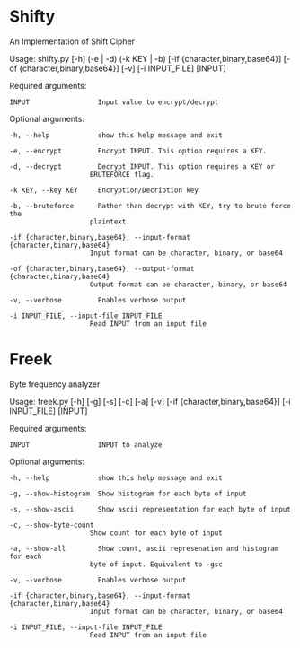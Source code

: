 # Shifty

An Implementation of Shift Cipher

Usage: shifty.py [-h] (-e | -d) (-k KEY | -b) [-if {character,binary,base64}]
                 [-of {character,binary,base64}] [-v] [-i INPUT_FILE]
                 [INPUT]

Required arguments:
  
    INPUT                 Input value to encrypt/decrypt

Optional arguments:

    -h, --help            show this help message and exit

    -e, --encrypt         Encrypt INPUT. This option requires a KEY.

    -d, --decrypt         Decrypt INPUT. This option requires a KEY or
                        BRUTEFORCE flag.

    -k KEY, --key KEY     Encryption/Decription key

    -b, --bruteforce      Rather than decrypt with KEY, try to brute force the
                        plaintext.

    -if {character,binary,base64}, --input-format {character,binary,base64}
                        Input format can be character, binary, or base64

    -of {character,binary,base64}, --output-format {character,binary,base64}
                        Output format can be character, binary, or base64

    -v, --verbose         Enables verbose output

    -i INPUT_FILE, --input-file INPUT_FILE
                        Read INPUT from an input file

# Freek

Byte frequency analyzer

Usage: freek.py [-h] [-g] [-s] [-c] [-a] [-v] [-if {character,binary,base64}]
                [-i INPUT_FILE]
                [INPUT]

Required arguments:

    INPUT                 INPUT to analyze

Optional arguments:

    -h, --help            show this help message and exit

    -g, --show-histogram  Show histogram for each byte of input

    -s, --show-ascii      Show ascii representation for each byte of input

    -c, --show-byte-count
                        Show count for each byte of input

    -a, --show-all        Show count, ascii represenation and histogram for each
                        byte of input. Equivalent to -gsc

    -v, --verbose         Enables verbose output

    -if {character,binary,base64}, --input-format {character,binary,base64}
                        Input format can be character, binary, or base64

    -i INPUT_FILE, --input-file INPUT_FILE
                        Read INPUT from an input file
